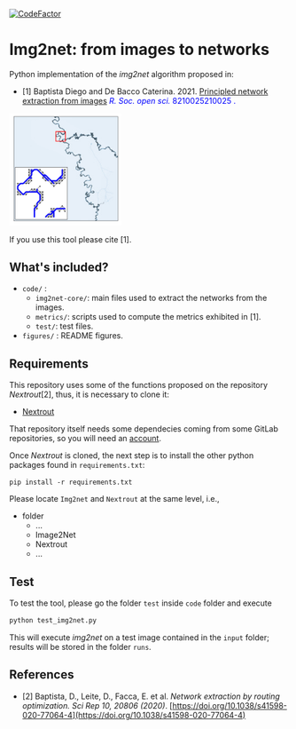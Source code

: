 [![CodeFactor](https://www.codefactor.io/repository/github/diegoabt/img2net/badge)](https://www.codefactor.io/repository/github/diegoabt/img2net)

# Img2net: from images to networks

Python implementation of the _img2net_ algorithm proposed in:

- [1]      Baptista Diego and De Bacco Caterina. 2021. <span style="color:blue">[Principled network extraction from images](https://doi.org/10.1098/rsos.210025) *R. Soc. open sci.* 8210025210025 .

<img src="figures/pre_extracted__angolan_river_crop.png" width="40%" alt="hi" class="inline"/>

If you use this tool please cite [1].

## What's included?

- `code/` :
    + `img2net-core/`: main files used to extract the networks from the images.
    + `metrics/`: scripts used to compute the metrics exhibited in [1].
    + `test/`: test files.
- `figures/` : README figures.


## Requirements

This repository uses some of the functions proposed on the repository _Nextrout_[2], thus, it is necessary to clone it:

- [Nextrout](https://github.com/Danielaleite/Nextrout)

That repository itself needs some dependecies coming from some GitLab repositories, so you will need an [account](https://about.gitlab.com/).

Once _Nextrout_ is cloned, the next step is to install the other python packages found in `requirements.txt`:

```
pip install -r requirements.txt
```

Please locate  `Img2net` and `Nextrout` at the same level, i.e.,

- folder
    + ...
    + Image2Net
    + Nextrout
    + ...

## Test

To test the tool, please go the folder `test` inside `code` folder and execute

```bash
python test_img2net.py
```
This will execute _img2net_ on a test image contained in the `input` folder; results will be stored in the folder `runs`.

## References

- [2] Baptista, D., Leite, D., Facca, E. et al. *Network extraction by routing optimization. Sci Rep 10, 20806 (2020)*. [https://doi.org/10.1038/s41598-020-77064-4](https://doi.org/10.1038/s41598-020-77064-4)
